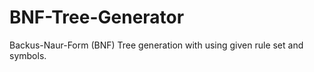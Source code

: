# BNF-Tree-Generator
Backus-Naur-Form (BNF) Tree generation with using given rule set and symbols. 
